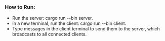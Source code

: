 ### How to Run:

- Run the server: cargo run --bin server.
- In a new terminal, run the client: cargo run --bin client.
- Type messages in the client terminal to send them to the server, which broadcasts to all connected clients.
